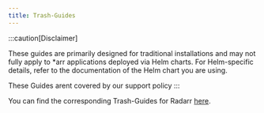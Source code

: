 ```yaml
---
title: Trash-Guides
---
```


:::caution[Disclaimer]

These guides are primarily designed for traditional installations and may not fully apply to *arr applications deployed via Helm charts.
For Helm-specific details, refer to the documentation of the Helm chart you are using.

These Guides arent covered by our support policy
:::

You can find the corresponding Trash-Guides for Radarr [here](https://trash-guides.info/Radarr/).
